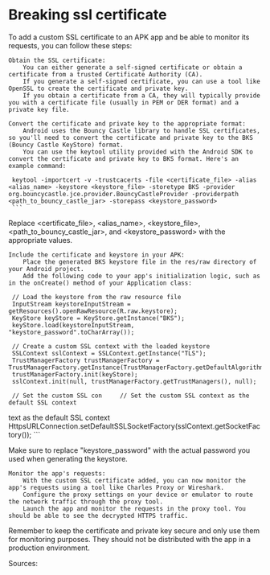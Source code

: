 # Breaking ssl certificate

To add a custom SSL certificate to an APK app and be able to monitor its requests, you can follow these steps:

    Obtain the SSL certificate:
        You can either generate a self-signed certificate or obtain a certificate from a trusted Certificate Authority (CA).
        If you generate a self-signed certificate, you can use a tool like OpenSSL to create the certificate and private key.
        If you obtain a certificate from a CA, they will typically provide you with a certificate file (usually in PEM or DER format) and a private key file.

    Convert the certificate and private key to the appropriate format:
        Android uses the Bouncy Castle library to handle SSL certificates, so you'll need to convert the certificate and private key to the BKS (Bouncy Castle KeyStore) format.
        You can use the keytool utility provided with the Android SDK to convert the certificate and private key to BKS format. Here's an example command:

     keytool -importcert -v -trustcacerts -file <certificate_file> -alias <alias_name> -keystore <keystore_file> -storetype BKS -provider org.bouncycastle.jce.provider.BouncyCastleProvider -providerpath <path_to_bouncy_castle_jar> -storepass <keystore_password>
     ```

Replace <certificate_file>, <alias_name>, <keystore_file>, <path_to_bouncy_castle_jar>, and <keystore_password> with the appropriate values.

    Include the certificate and keystore in your APK:
        Place the generated BKS keystore file in the res/raw directory of your Android project.
        Add the following code to your app's initialization logic, such as in the onCreate() method of your Application class:

     // Load the keystore from the raw resource file
     InputStream keystoreInputStream = getResources().openRawResource(R.raw.keystore);
     KeyStore keyStore = KeyStore.getInstance("BKS");
     keyStore.load(keystoreInputStream, "keystore_password".toCharArray());
     
     // Create a custom SSL context with the loaded keystore
     SSLContext sslContext = SSLContext.getInstance("TLS");
     TrustManagerFactory trustManagerFactory = TrustManagerFactory.getInstance(TrustManagerFactory.getDefaultAlgorithm());
     trustManagerFactory.init(keyStore);
     sslContext.init(null, trustManagerFactory.getTrustManagers(), null);
     
     // Set the custom SSL con     // Set the custom SSL context as the default SSL context
  text as the default SSL context
     HttpsURLConnection.setDefaultSSLSocketFactory(sslContext.getSocketFactory());
     ```

Make sure to replace "keystore_password" with the actual password you used when generating the keystore.

    Monitor the app's requests:
        With the custom SSL certificate added, you can now monitor the app's requests using a tool like Charles Proxy or Wireshark.
        Configure the proxy settings on your device or emulator to route the network traffic through the proxy tool.
        Launch the app and monitor the requests in the proxy tool. You should be able to see the decrypted HTTPS traffic.

Remember to keep the certificate and private key secure and only use them for monitoring purposes. They should not be distributed with the app in a production environment.

Sources:
